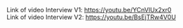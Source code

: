 Link of video Interview V1: https://youtu.be/YCnVlUx2xr0 \
Link of video Interview V2: https://youtu.be/BsEjTRw4V0U

